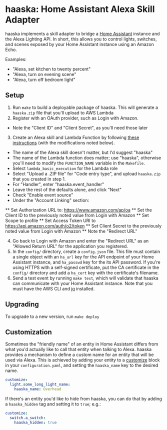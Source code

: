 # haaska: Home Assistant Alexa Skill Adapter

haaska implements a skill adapter to bridge a [Home Assistant](https://home-assistant.io) instance and the Alexa Lighting API. In short, this allows you to control lights, switches, and scenes exposed by your Home Assistant instance using an Amazon Echo.

Examples:

- "Alexa, set kitchen to twenty percent"
- "Alexa, turn on evening scene"
- "Alexa, turn off bedroom light"

## Setup

1. Run `make` to build a deployable package of haaska. This will generate a `haaska.zip` file that you'll upload to AWS Lambda
2. Register with an OAuth provider, such as Login with Amazon.
* Note the "Client ID" and "Client Secret", as you'll need those later
3. Create an Alexa skill and Lambda Function by following [these instructions](https://developer.amazon.com/public/solutions/alexa/alexa-skills-kit/docs/steps-to-create-a-smart-home-skill) (with the modifications noted below).

* The name of the Alexa skill doesn't matter, but I'd suggest "haaska"
* The name of the Lambda function does matter; use "haaska", otherwise you'll need to modify the `FUNCTION_NAME` variable in the `Makefile`.
* Select `lambda_basic_execution` for the Lambda role
* Select "Upload a .ZIP file" for "Code entry type", and upload `haaska.zip` that you created in step 1.
* For "Handler", enter "haaska.event\_handler"
* Leave the rest of the defaults alone, and click "Next"
* Check "Enable event source"
* Under the "Account Linking" section:

** Set Authorization URL to: https://www.amazon.com/ap/oa
** Set the Client ID to the previously noted value from Login with Amazon
** Set Scope to profile
** Set Access Token URI to https://api.amazon.com/auth/o2/token
** Set Client Secret to the previously noted value from Login with Amazon
** Note the "Redirect URL"

4. Go back to Login with Amazon and enter the "Redirect URL" as an "Allowed Return URL" for the application you registered.
5. In the `config/` directory, create a `config.json` file. This file must contain a single object with an `ha_url` key for the API endpoint of your Home Assistant instance, and `ha_passwd` key for the its API password. If you're using HTTPS with a self-signed certificate, put the CA certificate in the `config/` directory and add a `ha_cert` key with the certificate's filename.
6. Send a test event by running `make test`, which will validate that haaska can communicate with your Home Assistant instance. Note that you must have the AWS CLI and [jq](https://stedolan.github.io/jq/) installed.

## Upgrading

To upgrade to a new version, run `make deploy`

## Customization

Sometimes the "friendly name" of an entity in Home Assistant differs from what you'd actually like to call that entity when talking to Alexa. haaska provides a mechanism to define a custom name for an entity that will be used via Alexa. This is achieved by adding your entity to a [customize](https://home-assistant.io/getting-started/devices/) block in your `configuration.yaml`, and setting the `haaska_name` key to the desired name.

```yaml
customize:
  light.some_long_light_name:
    haaska_name: Overhead
```
If there's an entity you'd like to hide from haaska, you can do that by adding a `haaska_hidden` tag and setting it to `true`; e.g.:

```yaml
customize:
  switch.a_switch:
    haaska_hidden: true
```
